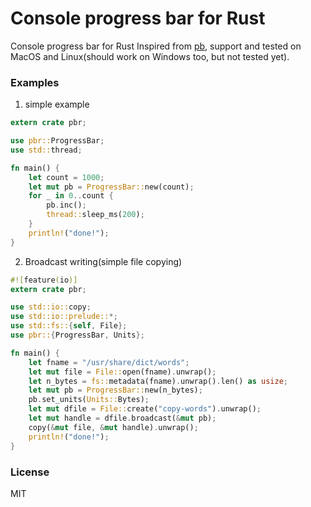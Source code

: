 # Console progress bar for Rust

Console progress bar for Rust Inspired from [pb](http://github.com/cheggaaa/pb), support and 
tested on MacOS and Linux(should work on Windows too, but not tested yet).

### Examples
1. simple example

```rust
extern crate pbr;

use pbr::ProgressBar;
use std::thread;

fn main() {
    let count = 1000;
    let mut pb = ProgressBar::new(count);
    for _ in 0..count {
        pb.inc();
        thread::sleep_ms(200);
    }
    println!("done!");
}
```

2. Broadcast writing(simple file copying)

```rust
#![feature(io)]
extern crate pbr;

use std::io::copy;
use std::io::prelude::*;
use std::fs::{self, File};
use pbr::{ProgressBar, Units};

fn main() {
    let fname = "/usr/share/dict/words";
    let mut file = File::open(fname).unwrap();
    let n_bytes = fs::metadata(fname).unwrap().len() as usize;
    let mut pb = ProgressBar::new(n_bytes);
    pb.set_units(Units::Bytes);
    let mut dfile = File::create("copy-words").unwrap();
    let mut handle = dfile.broadcast(&mut pb);
    copy(&mut file, &mut handle).unwrap();
    println!("done!");
}
```

### License
MIT

